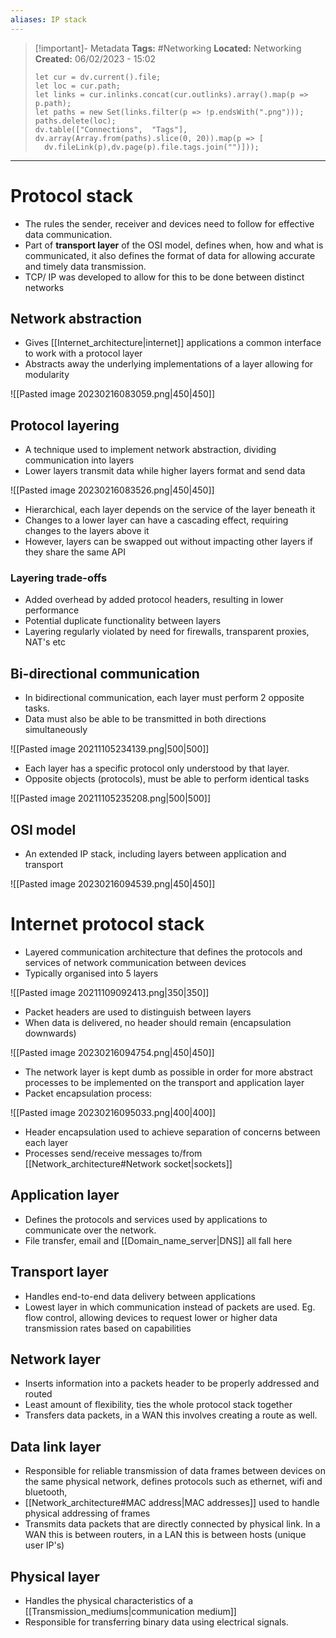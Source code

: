 ```yaml
---
aliases: IP stack
---
```


> [!important]- Metadata
> **Tags:** #Networking 
> **Located:** Networking
> **Created:** 06/02/2023 - 15:02
> ```dataviewjs
>let cur = dv.current().file;
>let loc = cur.path;
>let links = cur.inlinks.concat(cur.outlinks).array().map(p => p.path);
>let paths = new Set(links.filter(p => !p.endsWith(".png")));
>paths.delete(loc);
>dv.table(["Connections",  "Tags"], dv.array(Array.from(paths).slice(0, 20)).map(p => [
>   dv.fileLink(p),dv.page(p).file.tags.join("")]));
> ```

___
# Protocol stack
- The rules the sender, receiver and devices need to follow for effective data communication.
- Part of **transport layer** of the OSI model, defines when, how and what is communicated,  it also defines the format of data for allowing accurate and timely data transmission.
- TCP/ IP was developed to allow for this to be done between distinct networks

## Network abstraction
- Gives [[Internet_architecture|internet]] applications a common interface to work with a protocol layer 
- Abstracts away the underlying implementations of a layer allowing for modularity 

![[Pasted image 20230216083059.png|450|450]]

## Protocol layering
- A technique used to implement network abstraction, dividing communication into layers 
- Lower layers transmit data while higher layers format and send data

![[Pasted image 20230216083526.png|450|450]]

- Hierarchical, each layer depends on the service of the layer beneath it
- Changes to a lower layer can have a cascading effect, requiring changes to the layers above it 
- However, layers can be swapped out without impacting other layers if they share the same API 

### Layering trade-offs
- Added overhead by added protocol headers, resulting in lower performance 
- Potential duplicate functionality between layers 
- Layering regularly violated by need for firewalls, transparent proxies, NAT's etc 

## Bi-directional communication

- In bidirectional communication, each layer must perform 2 opposite tasks.
- Data must also be able to be transmitted in both directions simultaneously 

![[Pasted image 20211105234139.png|500|500]] 

- Each layer has a specific protocol only understood by that layer.
- Opposite objects (protocols), must be able to perform identical tasks

![[Pasted image 20211105235208.png|500|500]]

## OSI model
- An extended IP stack, including layers between application and transport  

![[Pasted image 20230216094539.png|450|450]]

# Internet protocol stack
- Layered communication architecture that defines the protocols and services of network communication between devices 
- Typically organised into 5 layers

![[Pasted image 20211109092413.png|350|350]]

- Packet headers are used to distinguish between layers
- When data is delivered, no header should remain (encapsulation downwards)

![[Pasted image 20230216094754.png|450|450]]

- The network layer is kept dumb as possible in order for more abstract processes to be implemented on the transport and application layer
- Packet encapsulation process:

![[Pasted image 20230216095033.png|400|400]]

- Header encapsulation used to achieve separation of concerns between each layer
- Processes send/receive messages to/from [[Network_architecture#Network socket|sockets]]

## Application layer
- Defines the protocols and services used by applications to communicate over the network.
- File transfer, email and [[Domain_name_server|DNS]] all fall here
## Transport layer
- Handles end-to-end data delivery between applications 
- Lowest layer in which communication instead of packets are used. Eg. flow control, allowing devices to request lower or higher data transmission rates based on capabilities 
## Network layer
- Inserts information into a packets header to be properly addressed and routed
- Least amount of flexibility, ties the whole protocol stack together 
- Transfers data packets, in a WAN this involves creating a route as well. 
## Data link layer
- Responsible for reliable transmission of data frames between devices on the same physical network, defines protocols such as ethernet, wifi and bluetooth,
- [[Network_architecture#MAC address|MAC addresses]] used to handle physical addressing of frames 
- Transmits data packets that are directly connected by physical link. In a WAN this is between routers, in a LAN this is between hosts (unique user IP's)
## Physical layer
- Handles the physical characteristics of a [[Transmission_mediums|communication medium]]
- Responsible for transferring binary data using electrical signals.
